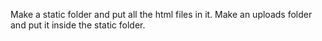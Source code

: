 Make a static folder and put all the html files in it.
Make an uploads folder and put it inside the static folder.
